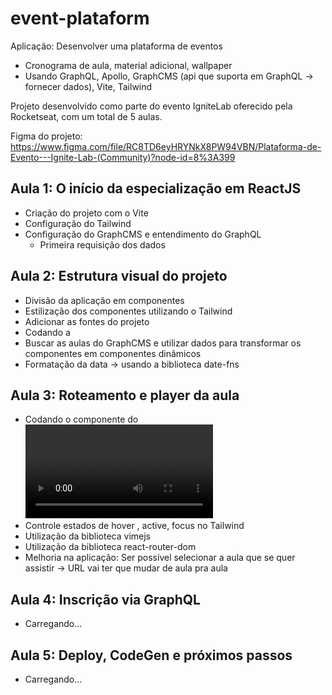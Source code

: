 # event-plataform

Aplicação: Desenvolver uma plataforma de eventos

- Cronograma de aula, material adicional, wallpaper
- Usando GraphQL, Apollo, GraphCMS (api que suporta em GraphQL → fornecer dados), Vite, Tailwind

Projeto desenvolvido como parte do evento IgniteLab oferecido pela Rocketseat, com um total de 5 aulas.

Figma do projeto: https://www.figma.com/file/RC8TD6eyHRYNkX8PW94VBN/Plataforma-de-Evento---Ignite-Lab-(Community)?node-id=8%3A399

## Aula 1: O início da especialização em ReactJS

- Criação do projeto com o Vite
- Configuração do Tailwind
- Configuração do GraphCMS e entendimento do GraphQL
  - Primeira requisição dos dados
  
## Aula 2: Estrutura visual do projeto

- Divisão da aplicação em componentes
- Estilização dos componentes utilizando o Tailwind
- Adicionar as fontes do projeto
- Codando a <Sidebar />
- Buscar as aulas do GraphCMS e utilizar dados para transformar os componentes em componentes dinâmicos
- Formatação da data → usando a biblioteca date-fns

## Aula 3: Roteamento e player da aula

- Codando o componente do <Video />
- Controle estados de hover , active, focus no Tailwind
- Utilização da biblioteca vimejs
- Utilização da biblioteca react-router-dom
- Melhoria na aplicação: Ser possível selecionar a aula que se quer assistir → URL vai ter que mudar de aula pra aula

## Aula 4: Inscrição via GraphQL

- Carregando...

## Aula 5: Deploy, CodeGen e próximos passos

- Carregando...

